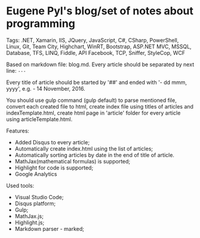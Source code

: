 # Eugene Pyl's blog/set of notes about programming
Tags:
.NET, Xamarin, IIS, JQuery, JavaScript, C#, CSharp, PowerShell, Linux, Git, Team City, Highchart, WinRT, Bootstrap, ASP.NET MVC,
MSSQL, Database, TFS, LINQ, Fiddle, API Facebook, TCP, Sniffer, StyleCop, WCF

Based on markdown file: blog.md. Every article should be separated by next line:
`---`

Every title of article should be started by '##' and ended with '- dd mmm, yyyy', e.g. - 14 November, 2016.

You should use gulp command (gulp default) to parse mentioned file, convert each created file to html, create index file using titles of articles and indexTemplate.html, create html page in 'article' folder for every article using articleTemplate.html.

Features:
- Added Disqus to every article;
- Automatically create index.html using the list of articles;
- Automatically sorting articles by date in the end of title of article.
- MathJax(mathematical formulas) is supported;
- Highlight for code is supported;
- Google Analytics

Used tools:
- Visual Studio Code;
- Disqus platform;
- Gulp;
- MathJax.js;
- Highlight.js;
- Markdown parser - marked;


